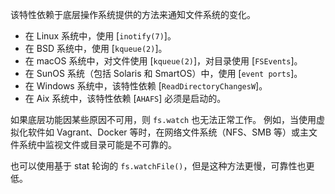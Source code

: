 
<!--type=misc-->

该特性依赖于底层操作系统提供的方法来通知文件系统的变化。

* 在 Linux 系统中，使用 [`inotify(7)`]。
* 在 BSD 系统中，使用 [`kqueue(2)`]。
* 在 macOS 系统中，对文件使用 [`kqueue(2)`]，对目录使用 [`FSEvents`]。
* 在 SunOS 系统（包括 Solaris 和 SmartOS）中，使用 [`event ports`]。
* 在 Windows 系统中，该特性依赖 [`ReadDirectoryChangesW`]。
* 在 Aix 系统中，该特性依赖 [`AHAFS`] 必须是启动的。

如果底层功能因某些原因不可用，则 `fs.watch` 也无法正常工作。
例如，当使用虚拟化软件如 Vagrant、Docker 等时，在网络文件系统（NFS、SMB 等）或主文件系统中监视文件或目录可能是不可靠的。

也可以使用基于 stat 轮询的 `fs.watchFile()`，但是这种方法更慢，可靠性也更低。


